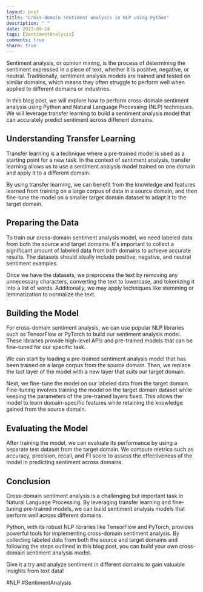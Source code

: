 ```yaml
---
layout: post
title: "Cross-domain sentiment analysis in NLP using Python"
description: " "
date: 2023-09-24
tags: [SentimentAnalysis]
comments: true
share: true
---
```


Sentiment analysis, or opinion mining, is the process of determining the sentiment expressed in a piece of text, whether it is positive, negative, or neutral. Traditionally, sentiment analysis models are trained and tested on similar domains, which means they often struggle to perform well when applied to different domains or industries.

In this blog post, we will explore how to perform cross-domain sentiment analysis using Python and Natural Language Processing (NLP) techniques. We will leverage transfer learning to build a sentiment analysis model that can accurately predict sentiment across different domains.

## Understanding Transfer Learning

Transfer learning is a technique where a pre-trained model is used as a starting point for a new task. In the context of sentiment analysis, transfer learning allows us to use a sentiment analysis model trained on one domain and apply it to a different domain.

By using transfer learning, we can benefit from the knowledge and features learned from training on a large corpus of data in a source domain, and then fine-tune the model on a smaller target domain dataset to adapt it to the target domain.

## Preparing the Data

To train our cross-domain sentiment analysis model, we need labeled data from both the source and target domains. It's important to collect a significant amount of labeled data from both domains to achieve accurate results. The datasets should ideally include positive, negative, and neutral sentiment examples.

Once we have the datasets, we preprocess the text by removing any unnecessary characters, converting the text to lowercase, and tokenizing it into a list of words. Additionally, we may apply techniques like stemming or lemmatization to normalize the text.

## Building the Model

For cross-domain sentiment analysis, we can use popular NLP libraries such as TensorFlow or PyTorch to build our sentiment analysis model. These libraries provide high-level APIs and pre-trained models that can be fine-tuned for our specific task.

We can start by loading a pre-trained sentiment analysis model that has been trained on a large corpus from the source domain. Then, we replace the last layer of the model with a new layer that suits our target domain.

Next, we fine-tune the model on our labeled data from the target domain. Fine-tuning involves training the model on the target domain dataset while keeping the parameters of the pre-trained layers fixed. This allows the model to learn domain-specific features while retaining the knowledge gained from the source domain.

## Evaluating the Model

After training the model, we can evaluate its performance by using a separate test dataset from the target domain. We compute metrics such as accuracy, precision, recall, and F1 score to assess the effectiveness of the model in predicting sentiment across domains.

## Conclusion

Cross-domain sentiment analysis is a challenging but important task in Natural Language Processing. By leveraging transfer learning and fine-tuning pre-trained models, we can build sentiment analysis models that perform well across different domains.

Python, with its robust NLP libraries like TensorFlow and PyTorch, provides powerful tools for implementing cross-domain sentiment analysis. By collecting labeled data from both the source and target domains and following the steps outlined in this blog post, you can build your own cross-domain sentiment analysis model.

Give it a try and analyze sentiment in different domains to gain valuable insights from text data!

#NLP #SentimentAnalysis